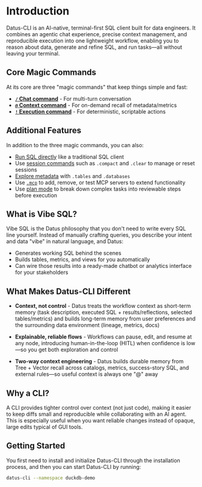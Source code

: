 # Introduction

Datus-CLI is an AI-native, terminal-first SQL client built for data engineers. It combines an agentic chat experience, precise context management, and reproducible execution into one lightweight workflow, enabling you to reason about data, generate and refine SQL, and run tasks—all without leaving your terminal.

## Core Magic Commands

At its core are three "magic commands" that keep things simple and fast:

- **[`/` Chat command](chat_command.md)** - For multi-turn conversation
- **[`@` Context command](context_command.md)** - For on-demand recall of metadata/metrics
- **[`!` Execution command](execution_command.md)** - For deterministic, scriptable actions

## Additional Features

In addition to the three magic commands, you can also:

- [Run SQL directly](sql_execution.md) like a traditional SQL client
- Use [session commands](chat_command.md#session-commands) such as `.compact` and `.clear` to manage or reset sessions
- [Explore metadata](sql_execution.md#explore-metadata) with `.tables` and `.databases`
- Use [`.mcp`](mcp_extensions.md) to add, remove, or test MCP servers to extend functionality
- Use [plan mode](plan_mode.md) to break down complex tasks into reviewable steps before execution

## What is Vibe SQL?

Vibe SQL is the Datus philosophy that you don't need to write every SQL line yourself. Instead of manually crafting queries, you describe your intent and data "vibe" in natural language, and Datus:

- Generates working SQL behind the scenes
- Builds tables, metrics, and views for you automatically
- Can wire those results into a ready-made chatbot or analytics interface for your stakeholders

## What Makes Datus-CLI Different

- **Context, not control** - Datus treats the workflow context as short-term memory (task description, executed SQL + results/reflections, selected tables/metrics) and builds long-term memory from user preferences and the surrounding data environment (lineage, metrics, docs)

- **Explainable, reliable flows** - Workflows can pause, edit, and resume at any node, introducing human-in-the-loop (HITL) when confidence is low—so you get both exploration and control

- **Two-way context engineering** - Datus builds durable memory from Tree + Vector recall across catalogs, metrics, success-story SQL, and external rules—so useful context is always one "@" away

## Why a CLI?

A CLI provides tighter control over context (not just code), making it easier to keep diffs small and reproducible while collaborating with an AI agent. This is especially useful when you want reliable changes instead of opaque, large edits typical of GUI tools.

## Getting Started

You first need to install and initialize Datus-CLI through the installation process, and then you can start Datus-CLI by running:

```bash
datus-cli --namespace duckdb-demo
```